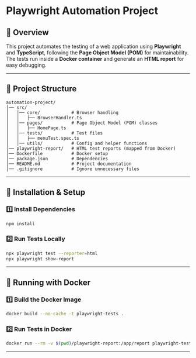 # Playwright Automation Project

## 📌 Overview
This project automates the testing of a web application using **Playwright** and **TypeScript**, following the **Page Object Model (POM)** for maintainability. The tests run inside a **Docker container** and generate an **HTML report** for easy debugging.

---

## 📂 Project Structure
```
automation-project/
│── src/
│   │── core/            # Browser handling
│   │   ├── BrowserHandler.ts
│   │── pages/           # Page Object Model (POM) classes
│   │   ├── HomePage.ts
│   │── tests/           # Test files
│   │   ├── menuTest.spec.ts
│   │── utils/           # Config and helper functions
│── playwright-report/   # HTML test reports (mapped from Docker)
│── Dockerfile           # Docker setup
│── package.json         # Dependencies
│── README.md            # Project documentation
│── .gitignore           # Ignore unnecessary files
```

---

## 🚀 Installation & Setup
### **1️⃣ Install Dependencies**
```sh
npm install
```

### **2️⃣ Run Tests Locally**
```sh
npx playwright test --reporter=html
npx playwright show-report
```

---

## 🐳 Running with Docker
### **1️⃣ Build the Docker Image**
```sh
docker build --no-cache -t playwright-tests .
```

### **2️⃣ Run Tests in Docker**
```sh
docker run --rm -v $(pwd)/playwright-report:/app/report playwright-tests
```

---